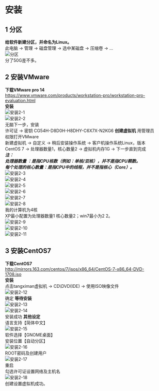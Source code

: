 # 安装
## 1 分区
**给软件新建分区，并命名为Linux。**<br>
此电脑 -> 管理 -> 磁盘管理 -> 选中某磁盘 -> 压缩卷 ->  ... <br>
![分区](https://github.com/tangxim/Linux-VMware-CentOS-/blob/master/01-VMware-CentOS/1.png)<br>
分了50G差不多。<br>
## 2 安装VMware
**下载VMware pro 14**<br>
https://www.vmware.com/products/workstation-pro/workstation-pro-evaluation.html<br>
**安装**<br>
![安装2-1](https://github.com/tangxim/Linux-VMware-CentOS-/blob/master/01-VMware-CentOS/2-1.png)<br>
![安装2-2](https://github.com/tangxim/Linux-VMware-CentOS-/blob/master/01-VMware-CentOS/2-2.png)<br>
无脑下一步，安装<br>
许可证 -> 密钥 CG54H-D8D0H-H8DHY-C6X7X-N2KG6
**创建虚拟机**
用管理员权限打开VMware<br>
新建虚拟机 -> 自定义 -> 稍后安装操作系统 -> 客户机操作系统Linux，版本CentOS 7 -> 处理器数量1，核心数量2 -> 虚拟机内存1G -> 下一步直到完成<br>
***注：<br>
处理器数量 ：是指CPU核数（例如：单核/双核），并不是指CPU颗数。<br>
每个处理的核心数量：是指CPU中的线程，并不是指核心（Core）。***<br>
![安装2-3](https://github.com/tangxim/Linux-VMware-CentOS-/blob/master/01-VMware-CentOS/2-3.png)<br>
![安装2-4](https://github.com/tangxim/Linux-VMware-CentOS-/blob/master/01-VMware-CentOS/2-4.png)<br>
![安装2-5](https://github.com/tangxim/Linux-VMware-CentOS-/blob/master/01-VMware-CentOS/2-5.png)<br>
![安装2-6](https://github.com/tangxim/Linux-VMware-CentOS-/blob/master/01-VMware-CentOS/2-6.png)<br>
![安装2-7](https://github.com/tangxim/Linux-VMware-CentOS-/blob/master/01-VMware-CentOS/2-7.png)<br>
![安装2-8](https://github.com/tangxim/Linux-VMware-CentOS-/blob/master/01-VMware-CentOS/2-8.png)<br>
我的计算机为4核<br>
XP最小配置为处理器数量1 核心数量2；win7最小为2 2。<br>
![安装2-9](https://github.com/tangxim/Linux-VMware-CentOS-/blob/master/01-VMware-CentOS/2-9.png)<br>
![安装2-10](https://github.com/tangxim/Linux-VMware-CentOS-/blob/master/01-VMware-CentOS/2-10.png)<br>
![安装2-11](https://github.com/tangxim/Linux-VMware-CentOS-/blob/master/01-VMware-CentOS/2-11.png)<br>
## 3 安装CentOS7
**下载CentOS7**<br>
http://mirrors.163.com/centos/7/isos/x86_64/CentOS-7-x86_64-DVD-1708.iso<br>
**安装**<br>
点击tangximan虚拟机 -> CD\DVD(IDE) -> 使用ISO映像文件<br>
![安装2-12](https://github.com/tangxim/Linux-VMware-CentOS-/blob/master/01-VMware-CentOS/2-12.png)<br>
确定
**等待安装**<br>
![安装2-13](https://github.com/tangxim/Linux-VMware-CentOS-/blob/master/01-VMware-CentOS/2-13.png)<br>
![安装2-14](https://github.com/tangxim/Linux-VMware-CentOS-/blob/master/01-VMware-CentOS/2-14.png)<br>
安装成功
**其他设定**<br>
语言支持【简体中文】<br>
![安装2-15](https://github.com/tangxim/Linux-VMware-CentOS-/blob/master/01-VMware-CentOS/2-15.png)<br>
软件选择【GNOME桌面】<br>
安装位置【自动分区】<br>
![安装2-16](https://github.com/tangxim/Linux-VMware-CentOS-/blob/master/01-VMware-CentOS/2-16.png)<br>
ROOT密码及创建用户<br>
![安装2-17](https://github.com/tangxim/Linux-VMware-CentOS-/blob/master/01-VMware-CentOS/2-17.png)<br>
重启<br>
勾选许可证设置网络及主机名<br>
![安装2-18](https://github.com/tangxim/Linux-VMware-CentOS-/blob/master/01-VMware-CentOS/2-18.png)<br>
创建设置虚拟机成功。<br>
